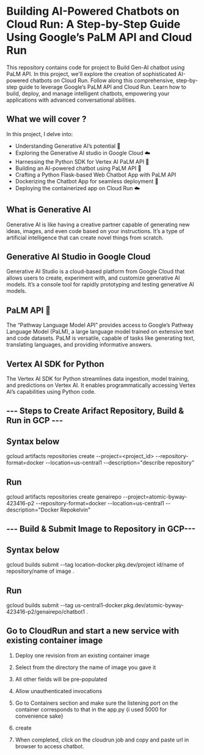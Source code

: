 # Building AI-Powered Chatbots on Cloud Run: A Step-by-Step Guide Using Google’s PaLM API and Cloud Run

This repository contains code for project to Build Gen-AI chatbot using PaLM API.
In this project, we'll explore the creation of sophisticated AI-powered chatbots on Cloud Run. Follow along this comprehensive, step-by-step guide to leverage Google’s PaLM API and Cloud Run. Learn how to build, deploy, and manage intelligent chatbots, empowering your applications with advanced conversational abilities.

## What we will cover ?

In this project, I delve into:

- Understanding Generative AI’s potential 🤖
- Exploring the Generative AI studio in Google Cloud ☁️
- Harnessing the Python SDK for Vertex AI PaLM API 🐍
- Building an AI-powered chatbot using PaLM API 🌴
- Crafting a Python Flask-based Web Chatbot App with PaLM API
- Dockerizing the Chatbot App for seamless deployment 🐳
- Deploying the containerized app on Cloud Run ☁️

## What is Generative AI

Generative AI is like having a creative partner capable of generating new ideas, images, and even code based on your instructions. It’s a type of artificial intelligence that can create novel things from scratch.

## Generative AI Studio in Google Cloud

Generative AI Studio is a cloud-based platform from Google Cloud that allows users to create, experiment with, and customize generative AI models. It’s a console tool for rapidly prototyping and testing generative AI models.

## PaLM API 🌴

The “Pathway Language Model API” provides access to Google’s Pathway Language Model (PaLM), a large language model trained on extensive text and code datasets. PaLM is versatile, capable of tasks like generating text, translating languages, and providing informative answers.

## Vertex AI SDK for Python

The Vertex AI SDK for Python streamlines data ingestion, model training, and predictions on Vertex AI. It enables programmatically accessing Vertex AI’s capabilities using Python code.

## --- Steps to Create Arifact Repository, Build & Run in GCP ---

## Syntax below

gcloud artifacts repositories create <name of repository> --project=<project_id> --repository-format=docker --location=us-central1 --description="describe repository"

## Run

gcloud artifacts repositories create genairepo --project=atomic-byway-423416-p2 --repository-format=docker --location=us-central1 --description="Docker Repokelvin"

## --- Build & Submit Image to Repository in GCP---

## Syntax below

gcloud builds submit --tag location-docker.pkg.dev/project id/name of repository/name of image .

## Run

gcloud builds submit --tag us-central1-docker.pkg.dev/atomic-byway-423416-p2/genairepo/chatbot1 .

## Go to CloudRun and start a new service with existing container image

1. Deploy one revision from an existing container image

2. Select from the directory the name of image you gave it

3. All other fields will be pre-populated

4. Allow unauthenticated invocations

5. Go to Containers section and make sure the listening port on the container corresponds to that in the app.py {i used 5000 for convenience sake}

6. create

7. When completed, click on the cloudrun job and copy and paste url in browser to access chatbot.
